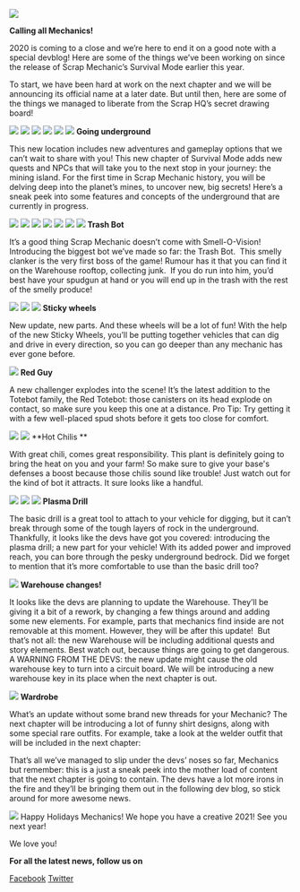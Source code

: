 ![](https://i.imgur.com/goVbLKM.png)

**Calling all Mechanics!**

2020 is coming to a close and we’re here to end it on a good note with a special devblog! Here are some of the things we’ve been working on since the release of Scrap Mechanic’s Survival Mode earlier this year.

To start, we have been hard at work on the next chapter and we will be announcing its official name at a later date. But until then, here are some of the things we managed to liberate from the Scrap HQ’s secret drawing board!



![](https://i.imgur.com/fOicyRd.png)
![](https://i.imgur.com/d6EKxCH.png)
![](https://i.imgur.com/YrGSNdu.png)
![](https://i.imgur.com/YJqsZPQ.png)
![](https://i.imgur.com/VzYRYd5.jpg)
![](https://i.imgur.com/31Y52y6.png)
**Going underground**

This new location includes new adventures and gameplay options that we can’t wait to share with you! This new chapter of Survival Mode adds new quests and NPCs that will take you to the next stop in your journey: the mining island. For the first time in Scrap Mechanic history, you will be delving deep into the planet’s mines, to uncover new, big secrets!
Here’s a sneak peek into some features and concepts of the underground that are currently in progress.



![](https://i.imgur.com/ZmdtuOU.jpg)
![](https://i.imgur.com/m2BjClw.png)
![](https://i.imgur.com/kImsEkt.png)
![](https://i.imgur.com/E3R6oCa.png)
![](https://i.imgur.com/gJH16iS.png)
![](https://i.imgur.com/8jytLvN.png)
![](https://i.imgur.com/IfhNZ5w.png)
**Trash Bot**

It’s a good thing Scrap Mechanic doesn’t come with Smell-O-Vision! Introducing the biggest bot we’ve made so far: the Trash Bot. 
This smelly clanker is the very first boss of the game! Rumour has it that you can find it on the Warehouse rooftop, collecting junk. 
If you do run into him, you’d best have your spudgun at hand or you will end up in the trash with the rest of the smelly produce! 



![](https://i.imgur.com/SMi4k0l.png)
![](https://i.imgur.com/HpqafLv.png)
![](https://i.imgur.com/nqoW7cf.png)
**Sticky wheels**

New update, new parts. And these wheels will be a lot of fun!
With the help of the new Sticky Wheels, you’ll be putting together vehicles that can dig and drive in every direction, so you can go deeper than any mechanic has ever gone before. 



![](https://i.imgur.com/D1Kq6ov.png)
**Red Guy**

A new challenger explodes into the scene!
It’s the latest addition to the Totebot family, the Red Totebot: those canisters on its head explode on contact, so make sure you keep this one at a distance.
Pro Tip: Try getting it with a few well-placed spud shots before it gets too close for comfort. 
 


![](https://i.imgur.com/dsdHeO3.png)
![](https://i.imgur.com/UnpWa4W.png)
**Hot Chilis **

With great chili, comes great responsibility. This plant is definitely going to bring the heat on you and your farm! So make sure to give your base's defenses a boost because those chilis sound like trouble! Just watch out for the kind of bot it attracts. It sure looks like a handful.



![](https://i.imgur.com/Cg91tU8.png)
![](https://i.imgur.com/KaBtpeU.png)
![](https://i.imgur.com/3z2zMGO.png)
**Plasma Drill**

The basic drill is a great tool to attach to your vehicle for digging, but it can’t break through some of the tough layers of rock in the underground. 
Thankfully, it looks like the devs have got you covered: introducing the plasma drill; a new part for your vehicle! With its added power and improved reach, you can bore through the pesky underground bedrock. Did we forget to mention that it’s more comfortable to use than the basic drill too?



![](https://i.imgur.com/hEM71OE.gif)
**Warehouse changes!**

It looks like the devs are planning to update the Warehouse.
They’ll be giving it a bit of a rework, by changing a few things around and adding some new elements. For example, parts that mechanics find inside are not removable at this moment. However, they will be after this update! 
But that’s not all: the new Warehouse will be including additional quests and story elements. Best watch out, because things are going to get dangerous.
A WARNING FROM THE DEVS: the new update might cause the old warehouse key to turn into a circuit board. We will be introducing a new warehouse key in its place when the next chapter is out.



![](https://i.imgur.com/qyXH9fp.png)
**Wardrobe**

What’s an update without some brand new threads for your Mechanic?
The next chapter will be introducing a lot of funny shirt designs, along with some special rare outfits. For example, take a look at the welder outfit that will be included in the next chapter:


That’s all we’ve managed to slip under the devs’ noses so far, Mechanics but remember: this is a just a sneak peek into the mother load of content that the next chapter is going to contain. The devs have a lot more irons in the fire and they’ll be bringing them out in the following dev blog, so stick around for more awesome news.


![](https://i.imgur.com/qlceQvY.png)
Happy Holidays Mechanics! We hope you have a creative 2021!
See you next year!

We love you! 

**For all the latest news, follow us on**

[Facebook](https://www.facebook.com/scrapmechanic/)
[Twitter](https://twitter.com/ScrapMechanic)
